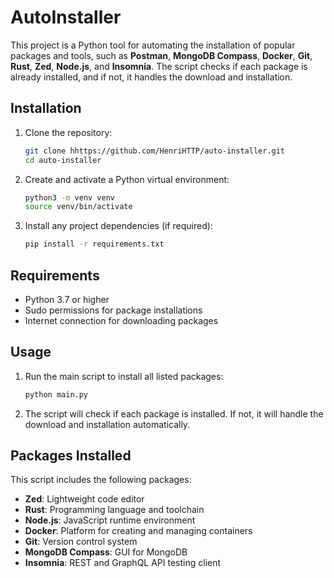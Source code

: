 # AutoInstaller

This project is a Python tool for automating the installation of popular packages and tools, such as **Postman**, **MongoDB Compass**, **Docker**, **Git**, **Rust**, **Zed**, **Node.js**, and **Insomnia**. The script checks if each package is already installed, and if not, it handles the download and installation.

## Installation

1. Clone the repository:
    ```bash
    git clone hhttps://github.com/HenriHTTP/auto-installer.git
    cd auto-installer
    ```

2. Create and activate a Python virtual environment:
    ```bash
    python3 -m venv venv
    source venv/bin/activate
    ```

3. Install any project dependencies (if required):
    ```bash
    pip install -r requirements.txt
    ```

## Requirements
- Python 3.7 or higher
- Sudo permissions for package installations
- Internet connection for downloading packages

## Usage

1. Run the main script to install all listed packages:
    ```bash
    python main.py
    ```

2. The script will check if each package is installed. If not, it will handle the download and installation automatically.

## Packages Installed

This script includes the following packages:

- **Zed**: Lightweight code editor
- **Rust**: Programming language and toolchain
- **Node.js**: JavaScript runtime environment
- **Docker**: Platform for creating and managing containers
- **Git**: Version control system
- **MongoDB Compass**: GUI for MongoDB
- **Insomnia**: REST and GraphQL API testing client
